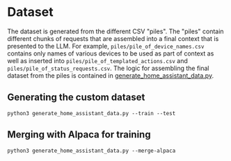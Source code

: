 # Dataset

The dataset is generated from the different CSV "piles". The "piles" contain different chunks of requests that are assembled into a final context that is presented to the LLM. For example, `piles/pile_of_device_names.csv` contains only names of various devices to be used as part of context as well as inserted into `piles/pile_of_templated_actions.csv` and `piles/pile_of_status_requests.csv`. The logic for assembling the final dataset from the piles is contained in [generate_home_assistant_data.py](./generate_home_assistant_data.py).

## Generating the custom dataset

`python3 generate_home_assistant_data.py --train --test`

## Merging with Alpaca for training

`python3 generate_home_assistant_data.py --merge-alpaca`